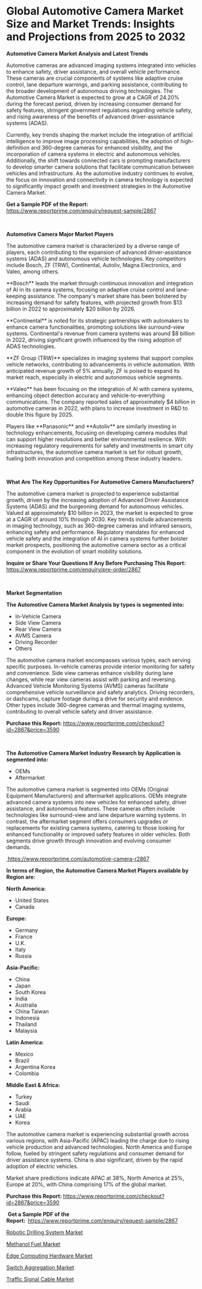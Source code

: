 <p><h1>Global Automotive Camera Market Size and Market Trends: Insights and Projections from 2025 to 2032</h1></p><p><strong>Automotive Camera Market Analysis and Latest Trends</strong></p>
<p><p>Automotive cameras are advanced imaging systems integrated into vehicles to enhance safety, driver assistance, and overall vehicle performance. These cameras are crucial components of systems like adaptive cruise control, lane departure warnings, and parking assistance, contributing to the broader development of autonomous driving technologies. The Automotive Camera Market is expected to grow at a CAGR of 24.20% during the forecast period, driven by increasing consumer demand for safety features, stringent government regulations regarding vehicle safety, and rising awareness of the benefits of advanced driver-assistance systems (ADAS).</p><p>Currently, key trends shaping the market include the integration of artificial intelligence to improve image processing capabilities, the adoption of high-definition and 360-degree cameras for enhanced visibility, and the incorporation of camera systems in electric and autonomous vehicles. Additionally, the shift towards connected cars is prompting manufacturers to develop smarter camera solutions that facilitate communication between vehicles and infrastructure. As the automotive industry continues to evolve, the focus on innovation and connectivity in camera technology is expected to significantly impact growth and investment strategies in the Automotive Camera Market.</p></p>
<p><strong>Get a Sample PDF of the Report:&nbsp;</strong> <a href="https://www.reportprime.com/enquiry/request-sample/2867?utm_campaign=2795&utm_medium=2&utm_source=Github&utm_content=ia&utm_term=17032025&utm_id=automotive-camera">https://www.reportprime.com/enquiry/request-sample/2867</a></p>
<p>&nbsp;</p>
<p><strong>Automotive Camera Major Market Players</strong></p>
<p><p>The automotive camera market is characterized by a diverse range of players, each contributing to the expansion of advanced driver-assistance systems (ADAS) and autonomous vehicle technologies. Key competitors include Bosch, ZF (TRW), Continental, Autoliv, Magna Electronics, and Valeo, among others.</p><p>**Bosch** leads the market through continuous innovation and integration of AI in its camera systems, focusing on adaptive cruise control and lane-keeping assistance. The company's market share has been bolstered by increasing demand for safety features, with projected growth from $13 billion in 2022 to approximately $20 billion by 2026.</p><p>**Continental** is noted for its strategic partnerships with automakers to enhance camera functionalities, promoting solutions like surround-view systems. Continental's revenue from camera systems was around $8 billion in 2022, driving significant growth influenced by the rising adoption of ADAS technologies.</p><p>**ZF Group (TRW)** specializes in imaging systems that support complex vehicle networks, contributing to advancements in vehicle automation. With anticipated revenue growth of 5% annually, ZF is poised to expand its market reach, especially in electric and autonomous vehicle segments.</p><p>**Valeo** has been focusing on the integration of AI with camera systems, enhancing object detection accuracy and vehicle-to-everything communications. The company reported sales of approximately $4 billion in automotive cameras in 2022, with plans to increase investment in R&D to double this figure by 2025.</p><p>Players like **Panasonic** and **Autoliv** are similarly investing in technology enhancements, focusing on developing camera modules that can support higher resolutions and better environmental resilience. With increasing regulatory requirements for safety and investments in smart city infrastructures, the automotive camera market is set for robust growth, fueling both innovation and competition among these industry leaders.</p></p>
<p>&nbsp;</p>
<p><strong>What Are The Key Opportunities For Automotive Camera Manufacturers?</strong></p>
<p><p>The automotive camera market is projected to experience substantial growth, driven by the increasing adoption of Advanced Driver Assistance Systems (ADAS) and the burgeoning demand for autonomous vehicles. Valued at approximately $10 billion in 2023, the market is expected to grow at a CAGR of around 10% through 2030. Key trends include advancements in imaging technology, such as 360-degree cameras and infrared sensors, enhancing safety and performance. Regulatory mandates for enhanced vehicle safety and the integration of AI in camera systems further bolster market prospects, positioning the automotive camera sector as a critical component in the evolution of smart mobility solutions.</p></p>
<p><strong>Inquire or Share Your Questions If Any Before Purchasing This Report:</strong> <a href="https://www.reportprime.com/enquiry/pre-order/2867?utm_campaign=2795&utm_medium=2&utm_source=Github&utm_content=ia&utm_term=17032025&utm_id=automotive-camera">https://www.reportprime.com/enquiry/pre-order/2867</a></p>
<p>&nbsp;</p>
<p><strong>Market Segmentation</strong></p>
<p><strong>The Automotive Camera Market Analysis by types is segmented into:</strong></p>
<p><ul><li>In-Vehicle Camera</li><li>Side View Camera</li><li>Rear View Camera</li><li>AVMS Camera</li><li>Driving Recorder</li><li>Others</li></ul></p>
<p><p>The automotive camera market encompasses various types, each serving specific purposes. In-vehicle cameras provide interior monitoring for safety and convenience. Side view cameras enhance visibility during lane changes, while rear view cameras assist with parking and reversing. Advanced Vehicle Monitoring Systems (AVMS) cameras facilitate comprehensive vehicle surveillance and safety analytics. Driving recorders, or dashcams, capture footage during a drive for security and evidence. Other types include 360-degree cameras and thermal imaging systems, contributing to overall vehicle safety and driver assistance.</p></p>
<p><strong>Purchase this Report:&nbsp;</strong><a href="https://www.reportprime.com/checkout?id=2867&price=3590&utm_campaign=2795&utm_medium=2&utm_source=Github&utm_content=ia&utm_term=17032025&utm_id=automotive-camera">https://www.reportprime.com/checkout?id=2867&price=3590</a></p>
<p>&nbsp;</p>
<p><strong>The Automotive Camera Market Industry Research by Application is segmented into:</strong></p>
<p><ul><li>OEMs</li><li>Aftermarket</li></ul></p>
<p><p>The automotive camera market is segmented into OEMs (Original Equipment Manufacturers) and aftermarket applications. OEMs integrate advanced camera systems into new vehicles for enhanced safety, driver assistance, and autonomous features. These cameras often include technologies like surround-view and lane departure warning systems. In contrast, the aftermarket segment offers consumers upgrades or replacements for existing camera systems, catering to those looking for enhanced functionality or improved safety features in older vehicles. Both segments drive growth through innovation and evolving consumer demands.</p></p>
<p><a href="https://www.reportprime.com/automotive-camera-r2867?utm_campaign=2795&utm_medium=2&utm_source=Github&utm_content=ia&utm_term=17032025&utm_id=automotive-camera">&nbsp;https://www.reportprime.com/automotive-camera-r2867</a></p>
<p><strong>In terms of Region, the Automotive Camera Market Players available by Region are:</strong></p>
<p>
    <p> <strong> North America: </strong>
        <ul>
            <li>United States</li>
            <li>Canada</li>
        </ul>
        </p> 
    <p> <strong> Europe: </strong>
        <ul>
            <li>Germany</li>
            <li>France</li>
            <li>U.K.</li>
            <li>Italy</li>
            <li>Russia</li>
        </ul>
        </p> 
    <p> <strong> Asia-Pacific: </strong>
        <ul>
            <li>China</li>
            <li>Japan</li>
            <li>South Korea</li>
            <li>India</li>
            <li>Australia</li>
            <li>China Taiwan</li>
            <li>Indonesia</li>
            <li>Thailand</li>
            <li>Malaysia</li>
        </ul>
        </p> 
    <p> <strong> Latin America: </strong>
        <ul>
            <li>Mexico</li>
            <li>Brazil</li>
            <li>Argentina Korea</li>
            <li>Colombia</li>
        </ul>
        </p> 
    <p> <strong> Middle East & Africa: </strong>
        <ul>
            <li>Turkey</li>
            <li>Saudi</li>
            <li>Arabia</li>
            <li>UAE</li>
            <li>Korea</li>
        </ul>
    </p>
    </p>
<p><p>The automotive camera market is experiencing substantial growth across various regions, with Asia-Pacific (APAC) leading the charge due to rising vehicle production and advanced technologies. North America and Europe follow, fueled by stringent safety regulations and consumer demand for driver assistance systems. China is also significant, driven by the rapid adoption of electric vehicles. </p><p>Market share predictions indicate APAC at 38%, North America at 25%, Europe at 20%, with China comprising 17% of the global market.</p></p>
<p><strong>Purchase this Report: </strong><a href="https://www.reportprime.com/checkout?id=2867&price=3590&utm_campaign=2795&utm_medium=2&utm_source=Github&utm_content=ia&utm_term=17032025&utm_id=automotive-camera">https://www.reportprime.com/checkout?id=2867&price=3590</a></p>
<p>&nbsp;<strong>Get a Sample PDF of the Report:&nbsp;&nbsp;</strong><a href="https://www.reportprime.com/enquiry/request-sample/2867?utm_campaign=2795&utm_medium=2&utm_source=Github&utm_content=ia&utm_term=17032025&utm_id=automotive-camera">https://www.reportprime.com/enquiry/request-sample/2867</a></p>
<p><strong></strong></p>
<p><p><a href="https://www.linkedin.com/pulse/robotic-drilling-system-market-size-expanding-rapidly-axfyf?utm_campaign=2795&utm_medium=2&utm_source=Github&utm_content=ia&utm_term=17032025&utm_id=automotive-camera">Robotic Drilling System Market</a></p><p><a href="https://www.linkedin.com/pulse/methanol-fuel-market-growth-projections-2025-2032-xyw7f?utm_campaign=2795&utm_medium=2&utm_source=Github&utm_content=ia&utm_term=17032025&utm_id=automotive-camera">Methanol Fuel Market</a></p><p><a href="https://www.linkedin.com/pulse/insights-edge-computing-hardware-market-analysis-growth-factors-58sec?utm_campaign=2795&utm_medium=2&utm_source=Github&utm_content=ia&utm_term=17032025&utm_id=automotive-camera">Edge Computing Hardware Market</a></p><p><a href="https://www.linkedin.com/pulse/comprehensive-analysis-switch-aggregation-market-size-u9zze?utm_campaign=2795&utm_medium=2&utm_source=Github&utm_content=ia&utm_term=17032025&utm_id=automotive-camera">Switch Aggregation Market</a></p><p><a href="https://www.linkedin.com/pulse/traffic-signal-cable-market-dynamics-2025-2032-projected-f0u6e?utm_campaign=2795&utm_medium=2&utm_source=Github&utm_content=ia&utm_term=17032025&utm_id=automotive-camera">Traffic Signal Cable Market</a></p></p>